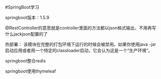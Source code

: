 #SpringBoot学习

springboot版本：1.5.9

@RestController的意思就是controller里面的方法都以json格式输出，不用再写什么jackjson配置的了

热部署：
该模块在完整的打包环境下运行的时候会被禁用。如果你使用java -jar启动应用或者用一个特定的classloader启动，它会认为这是一个“生产环境”。


springboot整合redis

springboot使用thymeleaf

